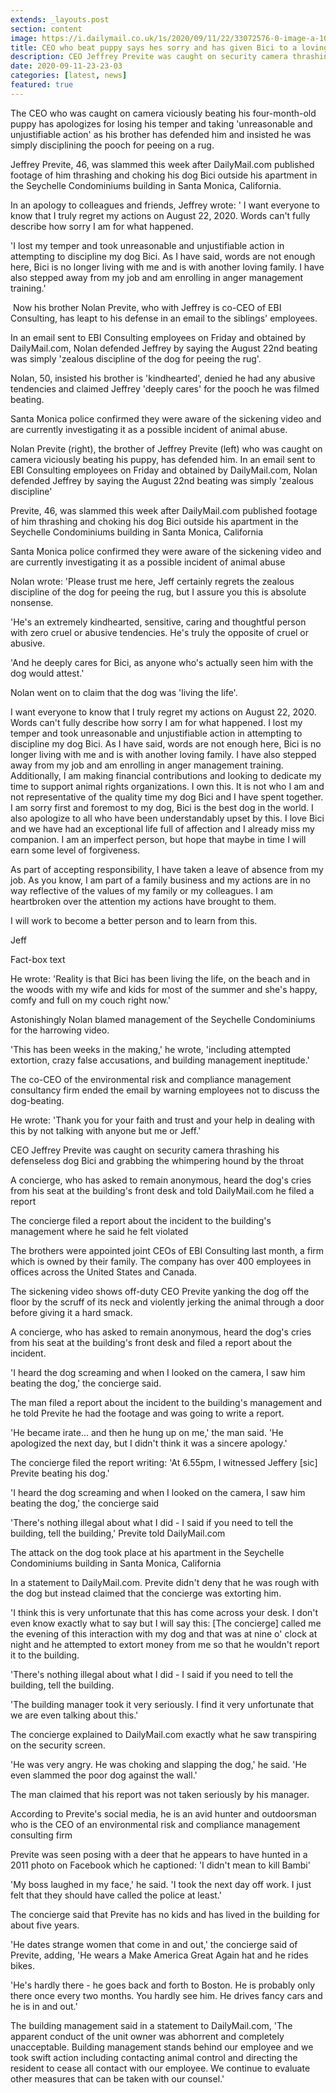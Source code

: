 ```yaml
---
extends: _layouts.post
section: content
image: https://i.dailymail.co.uk/1s/2020/09/11/22/33072576-0-image-a-106_1599859105823.jpg 
title: CEO who beat puppy says hes sorry and has given Bici to a loving family 
description: CEO Jeffrey Previte was caught on security camera thrashing his defenseless puppy Bici and grabbing the whimpering dog by the throat outside his apartment building in Santa Monica last month. 
date: 2020-09-11-23-23-03 
categories: [latest, news] 
featured: true 
--- 
```

The CEO who was caught on camera viciously beating his four-month-old puppy has apologizes for losing his temper and taking 'unreasonable and unjustifiable action' as his brother has defended him and insisted he was simply disciplining the pooch for peeing on a rug.

Jeffrey Previte, 46, was slammed this week after DailyMail.com published footage of him thrashing and choking his dog Bici outside his apartment in the Seychelle Condominiums building in Santa Monica, California.

In an apology to colleagues and friends, Jeffrey wrote: ' I want everyone to know that I truly regret my actions on August 22, 2020. Words can't fully describe how sorry I am for what happened. 

'I lost my temper and took unreasonable and unjustifiable action in attempting to discipline my dog Bici. As I have said, words are not enough here, Bici is no longer living with me and is with another loving family. I have also stepped away from my job and am enrolling in anger management training.'

 Now his brother Nolan Previte, who with Jeffrey is co-CEO of EBI Consulting, has leapt to his defense in an email to the siblings' employees.

In an email sent to EBI Consulting employees on Friday and obtained by DailyMail.com, Nolan defended Jeffrey by saying the August 22nd beating was simply 'zealous discipline of the dog for peeing the rug'.

Nolan, 50, insisted his brother is 'kindhearted', denied he had any abusive tendencies and claimed Jeffrey 'deeply cares' for the pooch he was filmed beating. 

Santa Monica police confirmed they were aware of the sickening video and are currently investigating it as a possible incident of animal abuse. 

Nolan Previte (right), the brother of Jeffrey Previte (left) who was caught on camera viciously beating his puppy, has defended him. In an email sent to EBI Consulting employees on Friday and obtained by DailyMail.com, Nolan defended Jeffrey by saying the August 22nd beating was simply 'zealous discipline'

 Previte, 46, was slammed this week after DailyMail.com published footage of him thrashing and choking his dog Bici outside his apartment in the Seychelle Condominiums building in Santa Monica, California

Santa Monica police confirmed they were aware of the sickening video and are currently investigating it as a possible incident of animal abuse 

Nolan wrote: 'Please trust me here, Jeff certainly regrets the zealous discipline of the dog for peeing the rug, but I assure you this is absolute nonsense.

'He's an extremely kindhearted, sensitive, caring and thoughtful person with zero cruel or abusive tendencies. He's truly the opposite of cruel or abusive.

'And he deeply cares for Bici, as anyone who's actually seen him with the dog would attest.'

Nolan went on to claim that the dog was 'living the life'.

I want everyone to know that I truly regret my actions on August 22, 2020. Words can't fully describe how sorry I am for what happened. I lost my temper and took unreasonable and unjustifiable action in attempting to discipline my dog Bici. As I have said, words are not enough here, Bici is no longer living with me and is with another loving family. I have also stepped away from my job and am enrolling in anger management training. Additionally, I am making financial contributions and looking to dedicate my time to support animal rights organizations. I own this. It is not who I am and not representative of the quality time my dog Bici and I have spent together. I am sorry first and foremost to my dog, Bici is the best dog in the world. I also apologize to all who have been understandably upset by this. I love Bici and we have had an exceptional life full of affection and I already miss my companion. I am an imperfect person, but hope that maybe in time I will earn some level of forgiveness.

As part of accepting responsibility, I have taken a leave of absence from my job. As you know, I am part of a family business and my actions are in no way reflective of the values of my family or my colleagues. I am heartbroken over the attention my actions have brought to them.

I will work to become a better person and to learn from this.

Jeff

Fact-box text

He wrote: 'Reality is that Bici has been living the life, on the beach and in the woods with my wife and kids for most of the summer and she's happy, comfy and full on my couch right now.'

Astonishingly Nolan blamed management of the Seychelle Condominiums for the harrowing video.

'This has been weeks in the making,' he wrote, 'including attempted extortion, crazy false accusations, and building management ineptitude.'

The co-CEO of the environmental risk and compliance management consultancy firm ended the email by warning employees not to discuss the dog-beating.

He wrote: 'Thank you for your faith and trust and your help in dealing with this by not talking with anyone but me or Jeff.'

CEO Jeffrey Previte was caught on security camera thrashing his defenseless dog Bici and grabbing the whimpering hound by the throat

A concierge, who has asked to remain anonymous, heard the dog's cries from his seat at the building's front desk and told DailyMail.com he filed a report

The concierge filed a report about the incident to the building's management where he said he felt violated 

The brothers were appointed joint CEOs of EBI Consulting last month, a firm which is owned by their family. The company has over 400 employees in offices across the United States and Canada. 

The sickening video shows off-duty CEO Previte yanking the dog off the floor by the scruff of its neck and violently jerking the animal through a door before giving it a hard smack.

A concierge, who has asked to remain anonymous, heard the dog's cries from his seat at the building's front desk and filed a report about the incident. 

'I heard the dog screaming and when I looked on the camera, I saw him beating the dog,' the concierge said. 

The man filed a report about the incident to the building's management and he told Previte he had the footage and was going to write a report.  

'He became irate... and then he hung up on me,' the man said. 'He apologized the next day, but I didn't think it was a sincere apology.'

The concierge filed the report writing: 'At 6.55pm, I witnessed Jeffery [sic] Previte beating his dog.'

'I heard the dog screaming and when I looked on the camera, I saw him beating the dog,' the concierge said

'There's nothing illegal about what I did - I said if you need to tell the building, tell the building,' Previte told DailyMail.com 

The attack on the dog took place at his apartment in the Seychelle Condominiums building in Santa Monica, California

In a statement to DailyMail.com. Previte didn't deny that he was rough with the dog but instead claimed that the concierge was extorting him. 

'I think this is very unfortunate that this has come across your desk. I don't even know exactly what to say but I will say this: [The concierge] called me the evening of this interaction with my dog and that was at nine o' clock at night and he attempted to extort money from me so that he wouldn't report it to the building.

'There's nothing illegal about what I did - I said if you need to tell the building, tell the building. 

'The building manager took it very seriously. I find it very unfortunate that we are even talking about this.'

The concierge explained to DailyMail.com exactly what he saw transpiring on the security screen.

'He was very angry. He was choking and slapping the dog,' he said. 'He even slammed the poor dog against the wall.'

The man claimed that his report was not taken seriously by his manager.

According to Previte's social media, he is an avid hunter and outdoorsman who is the CEO of an environmental risk and compliance management consulting firm

Previte was seen posing with a deer that he appears to have hunted in a 2011 photo on Facebook which he captioned: 'I didn't mean to kill Bambi'

'My boss laughed in my face,' he said. 'I took the next day off work. I just felt that they should have called the police at least.'

The concierge said that Previte has no kids and has lived in the building for about five years.

'He dates strange women that come in and out,' the concierge said of Previte, adding, 'He wears a Make America Great Again hat and he rides bikes. 

'He's hardly there - he goes back and forth to Boston. He is probably only there once every two months. You hardly see him. He drives fancy cars and he is in and out.'

The building management said in a statement to DailyMail.com, 'The apparent conduct of the unit owner was abhorrent and completely unacceptable. Building management stands behind our employee and we took swift action including contacting animal control and directing the resident to cease all contact with our employee. We continue to evaluate other measures that can be taken with our counsel.' 

